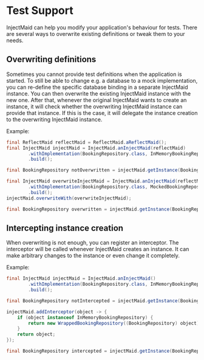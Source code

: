 # Test Support

InjectMaid can help you modify your application's behaviour for tests. There are several ways to
overwrite existing definitions or tweak them to your needs.


## Overwriting definitions

Sometimes you cannot provide test definitions when the application is started.
To still be able to change e.g. a database to a mock implementation, you can re-define
the specific database binding in a separate InjectMaid instance.
You can then overwrite the existing InjectMaid instance with the new one.
After that, whenever the original InjectMaid wants to create an instance, it
will check whether the overwriting InjectMaid instance can provide that instance.
If this is the case, it will delegate the instance creation to the overwriting
InjectMaid instance.

Example:

<!---[CodeSnippet](overwriting)-->
```java
final ReflectMaid reflectMaid = ReflectMaid.aReflectMaid();
final InjectMaid injectMaid = InjectMaid.anInjectMaid(reflectMaid)
        .withImplementation(BookingRepository.class, InMemoryBookingRepository.class)
        .build();

final BookingRepository notOverwritten = injectMaid.getInstance(BookingRepository.class);

final InjectMaid overwriteInjectMaid = InjectMaid.anInjectMaid(reflectMaid)
        .withImplementation(BookingRepository.class, MockedBookingRepository.class)
        .build();
injectMaid.overwriteWith(overwriteInjectMaid);

final BookingRepository overwritten = injectMaid.getInstance(BookingRepository.class);
```

## Intercepting instance creation
When overwriting is not enough, you can register an interceptor.
The interceptor will be called whenever InjectMaid creates an instance.
It can make arbitrary changes to the instance or even change it completely.

Example:

<!---[CodeSnippet](interception)-->
```java
final InjectMaid injectMaid = InjectMaid.anInjectMaid()
        .withImplementation(BookingRepository.class, InMemoryBookingRepository.class)
        .build();

final BookingRepository notIntercepted = injectMaid.getInstance(BookingRepository.class);

injectMaid.addInterceptor(object -> {
    if (object instanceof InMemoryBookingRepository) {
        return new WrappedBookingRepository((BookingRepository) object);
    }
    return object;
});

final BookingRepository intercepted = injectMaid.getInstance(BookingRepository.class);
```
